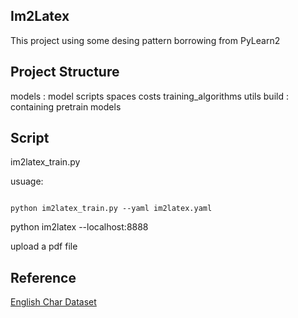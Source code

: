 Im2Latex
--
This project using some desing pattern borrowing from PyLearn2

Project Structure
--
models : model scripts
spaces
costs
training\_algorithms
utils
build : containing pretrain models

Script
--
im2latex\_train.py

usuage:
```shell
	
python im2latex_train.py --yaml im2latex.yaml
```

python im2latex --localhost:8888

upload a pdf file

Reference
---
[English Char Dataset](http://www.ee.surrey.ac.uk/CVSSP/demos/chars74k/)
